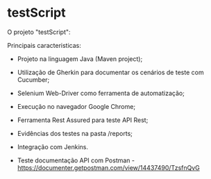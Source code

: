 # testScript
O projeto "testScript": 

Principais caracteristicas:
- Projeto na linguagem Java (Maven project);
- Utilização de Gherkin para documentar os cenários de teste com Cucumber;
- Selenium Web-Driver como ferramenta de automatização;
- Execução no navegador Google Chrome;
- Ferramenta  Rest Assured para teste API Rest;
- Evidências dos testes na pasta /reports;
- Integração com Jenkins.

- Teste documentação API com Postman - https://documenter.getpostman.com/view/14437490/TzsfnQvG
